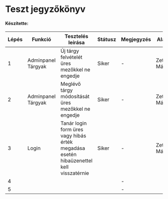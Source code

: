 # Teszt jegyzőkönyv
#### Készítette: 

Lépés | Funkció | Tesztelés leírása | Státusz | Megjegyzés | Aláírás | Időpont
--- | --- | --- | --- | --- | --- | --- 
1 |Adminpanel Tárgyak|Új tárgy felvételét üres mezőkkel ne engedje|Siker| - |Zettisch Márk| 2023.04.24. 
2 |Adminpanel Tárgyak|Meglévő tárgy módosítását üres mezőkkel ne engedje|Siker| - |Zettisch Márk| 2023.04.24.
3 |Login|Tanár login form üres vagy hibás érték megadása esetén hibaüzenettel kell visszatérnie|Siker| - |Zettisch Márk| 2023.04.25.
4 |  |  |  | - |  | 2023.04.25.
5 |  |  |  | - |  | 2023.04.25.

